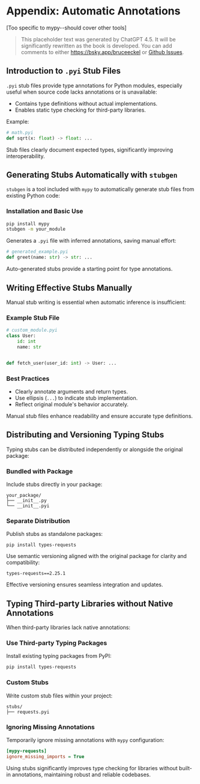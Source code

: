 # Appendix: Automatic Annotations

[Too specific to mypy--should cover other tools]

> This placeholder text was generated by ChatGPT 4.5. It will be significantly rewritten as the book is developed.
> You can add comments to either <https://bsky.app/bruceeckel> or [Github Issues](https://github.com/ThinkingInTypes/ThinkingInTypes.github.io/issues).

## Introduction to `.pyi` Stub Files

`.pyi` stub files provide type annotations for Python modules, especially useful when source code lacks annotations or is unavailable:

- Contains type definitions without actual implementations.
- Enables static type checking for third-party libraries.

Example:

```python
# math.pyi
def sqrt(x: float) -> float: ...
```

Stub files clearly document expected types, significantly improving interoperability.

## Generating Stubs Automatically with `stubgen`

`stubgen` is a tool included with `mypy` to automatically generate stub files from existing Python code:

### Installation and Basic Use

```bash
pip install mypy
stubgen -m your_module
```

Generates a `.pyi` file with inferred annotations, saving manual effort:

```python
# generated_example.pyi
def greet(name: str) -> str: ...
```

Auto-generated stubs provide a starting point for type annotations.

## Writing Effective Stubs Manually

Manual stub writing is essential when automatic inference is insufficient:

### Example Stub File

```python
# custom_module.pyi
class User:
    id: int
    name: str


def fetch_user(user_id: int) -> User: ...
```

### Best Practices

- Clearly annotate arguments and return types.
- Use ellipsis (`...`) to indicate stub implementation.
- Reflect original module's behavior accurately.

Manual stub files enhance readability and ensure accurate type definitions.

## Distributing and Versioning Typing Stubs

Typing stubs can be distributed independently or alongside the original package:

### Bundled with Package

Include stubs directly in your package:

```
your_package/
├── __init__.py
└── __init__.pyi
```

### Separate Distribution

Publish stubs as standalone packages:

```
pip install types-requests
```

Use semantic versioning aligned with the original package for clarity and compatibility:

```
types-requests==2.25.1
```

Effective versioning ensures seamless integration and updates.

## Typing Third-party Libraries without Native Annotations

When third-party libraries lack native annotations:

### Use Third-party Typing Packages

Install existing typing packages from PyPI:

```bash
pip install types-requests
```

### Custom Stubs

Write custom stub files within your project:

```
stubs/
├── requests.pyi
```

### Ignoring Missing Annotations

Temporarily ignore missing annotations with `mypy` configuration:

```ini
[mypy-requests]
ignore_missing_imports = True
```

Using stubs significantly improves type checking for libraries without built-in annotations, maintaining robust and reliable codebases.

